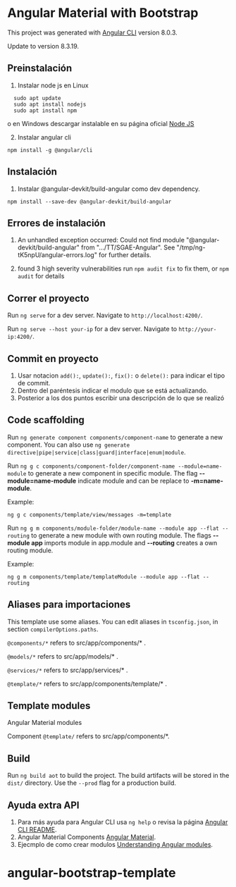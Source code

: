 # Angular Material with Bootstrap

This project was generated with [Angular CLI](https://github.com/angular/angular-cli) version 8.0.3.

Update to version 8.3.19.

## Preinstalación

1. Instalar node js en Linux
```
  sudo apt update
  sudo apt install nodejs
  sudo apt install npm
```

o en Windows descargar instalable en su página oficial [Node JS](https://nodejs.org/es/)

2. Instalar angular cli
```
npm install -g @angular/cli
```

## Instalación

1. Instalar @angular-devkit/build-angular como dev dependency.
```
npm install --save-dev @angular-devkit/build-angular
```

## Errores de instalación

1. An unhandled exception occurred: Could not find module "@angular-devkit/build-angular" from ".../TT/SGAE-Angular".
See "/tmp/ng-tK5npU/angular-errors.log" for further details.

2. found 3 high severity vulnerabilities
  run `npm audit fix` to fix them, or `npm audit` for details

## Correr el proyecto

Run `ng serve` for a dev server. Navigate to `http://localhost:4200/`.

Run `ng serve --host your-ip` for a dev server. Navigate to `http://your-ip:4200/`.

## Commit en proyecto

1. Usar notacion `add():`, `update():`, `fix():` o `delete():` para indicar el tipo de commit.
2. Dentro del paréntesis indicar el modulo que se está actualizando.
3. Posterior a los dos puntos escribir una descripción de lo que se realizó

## Code scaffolding

Run `ng generate component components/component-name` to generate a new component. You can also use `ng generate directive|pipe|service|class|guard|interface|enum|module`.

Run `ng g c components/component-folder/component-name --module=name-module` to generate a new component in specific module. The flag **--module=name-module** indicate module and can be replace to **-m=name-module**.

Example:
```
ng g c components/template/view/messages -m=template
```

Run `ng g m components/module-folder/module-name --module app --flat --routing` to generate a new module with own routing module. The flags **--module app** imports module in app.module and **--routing** creates a own routing module.

Example:
```
ng g m components/template/templateModule --module app --flat --routing
```

## Aliases para importaciones

This template use some aliases. You can edit aliases in `tsconfig.json`,  in section `compilerOptions.paths`.

`@components/*` refers to src/app/components/* . 

`@models/*` refers to src/app/models/* .

`@services/*` refers to src/app/services/* .

`@template/*` refers to src/app/components/template/* .

## Template modules

Angular Material modules

Component `@template/` refers to src/app/components/*.  

## Build

Run `ng build aot` to build the project. The build artifacts will be stored in the `dist/` directory. Use the `--prod` flag for a production build.

## Ayuda extra API

1. Para más ayuda para Angular CLI usa `ng help` o revisa la página [Angular CLI README](https://github.com/angular/angular-cli/blob/master/README.md).
1. Angular Material Components [Angular Material](https://material.angular.io/).
1. Ejecmplo de como crear modulos [Understanding Angular modules](https://medium.com/@cyrilletuzi/understanding-angular-modules-ngmodule-and-their-scopes-81e4ed6f7407).

# angular-bootstrap-template
